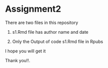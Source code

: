 # Assignment2

There are two files in this repository

1) s1.Rmd file has author name and date


2) Only the Output of code s1.Rmd file in Rpubs 

  I hope you will get it
   
   
   Thank you!!.
